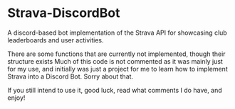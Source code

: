 # Strava-DiscordBot
A discord-based bot implementation of the Strava API for showcasing club leaderboards and user activities.

There are some functions that are currently not implemented, though their structure exists
Much of this code is not commented as it was mainly just for my use, and initially was just a project for me
to learn how to implement Strava into a Discord Bot. Sorry about that.

If you still intend to use it, good luck, read what comments I do have, and enjoy!
